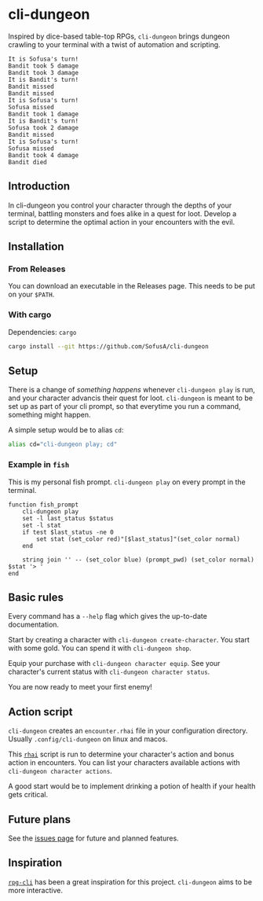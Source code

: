 # cli-dungeon
Inspired by dice-based table-top RPGs, `cli-dungeon` brings dungeon crawling to your terminal with a twist of automation and scripting.

```
It is Sofusa's turn!
Bandit took 5 damage
Bandit took 3 damage
It is Bandit's turn!
Bandit missed
Bandit missed
It is Sofusa's turn!
Sofusa missed
Bandit took 1 damage
It is Bandit's turn!
Sofusa took 2 damage
Bandit missed
It is Sofusa's turn!
Sofusa missed
Bandit took 4 damage
Bandit died  
```

## Introduction
In cli-dungeon you control your character through the depths of your terminal, battling monsters and foes alike in a quest for loot.
Develop a script to determine the optimal action in your encounters with the evil.

## Installation
### From Releases
You can download an executable in the Releases page.
This needs to be put on your `$PATH`.

### With cargo
Dependencies: `cargo`
```bash
cargo install --git https://github.com/SofusA/cli-dungeon
```

## Setup
There is a change of *something happens* whenever `cli-dungeon play` is run, and your character advancis their quest for loot.
`cli-dungeon` is meant to be set up as part of your cli prompt, so that everytime you run a command, something might happen. 

A simple setup would be to alias `cd`:
```bash
alias cd="cli-dungeon play; cd"
```

### Example in `fish`
This is my personal fish prompt.
`cli-dungeon play` on every prompt in the terminal.

```fish
function fish_prompt
    cli-dungeon play
    set -l last_status $status
    set -l stat
    if test $last_status -ne 0
        set stat (set_color red)"[$last_status]"(set_color normal)
    end

    string join '' -- (set_color blue) (prompt_pwd) (set_color normal) $stat '> '
end

```

## Basic rules
Every command has a `--help` flag which gives the up-to-date documentation.

Start by creating a character with `cli-dungeon create-character`.
You start with some gold. You can spend it with `cli-dungeon shop`.

Equip your purchase with `cli-dungeon character equip`.
See your character's current status with `cli-dungeon character status`.

You are now ready to meet your first enemy!

## Action script
`cli-dungeon` creates an `encounter.rhai` file in your configuration directory. Usually `.config/cli-dungeon` on linux and macos.

This [`rhai`](https://rhai.rs/book/) script is run to determine your character's action and bonus action in encounters.
You can list your characters available actions with `cli-dungeon character actions`.

A good start would be to implement drinking a potion of health if your health gets critical.

## Future plans
See the [issues page](https://github.com/SofusA/cli-dungeon/issues) for future and planned features.

## Inspiration
[`rpg-cli`](https://github.com/facundoolano/rpg-cli) has been a great inspiration for this project. `cli-dungeon` aims to be more interactive.
